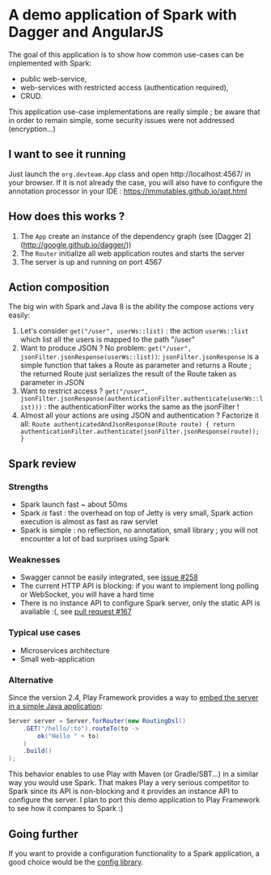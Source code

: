 # A demo application of Spark with Dagger and AngularJS
The goal of this application is to show how common use-cases can be implemented with Spark:
- public web-service,
- web-services with restricted access (authentication required),
- CRUD.

This application use-case implementations are really simple ; be aware that in order to remain simple, some security issues were not addressed (encryption...)

## I want to see it running
Just launch the ```org.devteam.App``` class and open http://localhost:4567/ in your browser.
If it is not already the case, you will also have to configure the annotation processor in your IDE : https://immutables.github.io/apt.html

## How does this works ?
1. The ```App``` create an instance of the dependency graph (see [Dagger 2] (http://google.github.io/dagger/))
2. The ```Router``` initialize all web application routes and starts the server
3. The server is up and running on port 4567

## Action composition
The big win with Spark and Java 8 is the ability the compose actions very easily:
1. Let's consider ```get("/user", userWs::list)``` : the action ```userWs::list``` which list all the users is mapped to the path "/user"
2. Want to produce JSON ? No problem: ```get("/user", jsonFilter.jsonResponse(userWs::list))```: ```jsonFilter.jsonResponse``` is a simple function that takes a Route as parameter and returns a Route ; the returned Route just serializes the result of the Route taken as parameter in JSON
3. Want to restrict access ? ```get("/user", jsonFilter.jsonResponse(authenticationFilter.authenticate(userWs::list)))``` : the authenticationFilter works the same as the jsonFilter !
4. Almost all your actions are using JSON and authentication ? Factorize it all: ```Route authenticatedAndJsonResponse(Route route) { return authenticationFilter.authenticate(jsonFilter.jsonResponse(route)); }```

## Spark review
### Strengths
- Spark launch fast ~ about 50ms
- Spark *is* fast : the overhead on top of Jetty is very small, Spark action execution is almost as fast as raw servlet
- Spark is simple : no reflection, no annotation, small library ; you will not encounter a lot of bad surprises using Spark

### Weaknesses
- Swagger cannot be easily integrated, see [issue #258](https://github.com/perwendel/spark/issues/258)
- The current HTTP API is blocking: if you want to implement long polling or WebSocket, you will have a hard time
- There is no instance API to configure Spark server, only the static API is available :(, see [pull request #167](https://github.com/perwendel/spark/pull/167)

### Typical use cases
- Microservices architecture
- Small web-application

### Alternative
Since the version 2.4, Play Framework provides a way to [embed the server in a simple Java application](https://www.playframework.com/documentation/2.4.x/JavaEmbeddingPlay):
```Java
Server server = Server.forRouter(new RoutingDsl()
    .GET("/hello/:to").routeTo(to ->
        ok("Hello " + to)
    )
    .build()
);
```
This behavior enables to use Play with Maven (or Gradle/SBT...) in a similar way you would use Spark.
That makes Play a very serious competitor to Spark since its API is non-blocking and it provides an instance API to configure the server.
I plan to port this demo application to Play Framework to see how it compares to Spark :)

## Going further
If you want to provide a configuration functionality to a Spark application, a good choice would be the [config library](https://github.com/typesafehub/config).